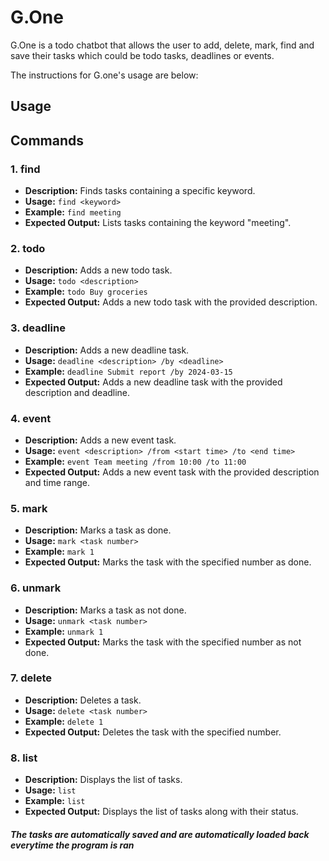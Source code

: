 # G.One

G.One is a todo chatbot that allows the user to
add, delete, mark, find and save their tasks which could be
todo tasks, deadlines or events. 

The instructions for G.one's usage are below:

## Usage

## Commands

### 1. find
- **Description:** Finds tasks containing a specific keyword.
- **Usage:** `find <keyword>`
- **Example:** `find meeting`
- **Expected Output:** Lists tasks containing the keyword "meeting".

### 2. todo
- **Description:** Adds a new todo task.
- **Usage:** `todo <description>`
- **Example:** `todo Buy groceries`
- **Expected Output:** Adds a new todo task with the provided description.

### 3. deadline
- **Description:** Adds a new deadline task.
- **Usage:** `deadline <description> /by <deadline>`
- **Example:** `deadline Submit report /by 2024-03-15`
- **Expected Output:** Adds a new deadline task with the provided description and deadline.

### 4. event
- **Description:** Adds a new event task.
- **Usage:** `event <description> /from <start time> /to <end time>`
- **Example:** `event Team meeting /from 10:00 /to 11:00`
- **Expected Output:** Adds a new event task with the provided description and time range.

### 5. mark
- **Description:** Marks a task as done.
- **Usage:** `mark <task number>`
- **Example:** `mark 1`
- **Expected Output:** Marks the task with the specified number as done.

### 6. unmark
- **Description:** Marks a task as not done.
- **Usage:** `unmark <task number>`
- **Example:** `unmark 1`
- **Expected Output:** Marks the task with the specified number as not done.

### 7. delete
- **Description:** Deletes a task.
- **Usage:** `delete <task number>`
- **Example:** `delete 1`
- **Expected Output:** Deletes the task with the specified number.

### 8. list
- **Description:** Displays the list of tasks.
- **Usage:** `list`
- **Example:** `list`
- **Expected Output:** Displays the list of tasks along with their status.


#### *The tasks are automatically saved and are automatically loaded back everytime the program is ran*